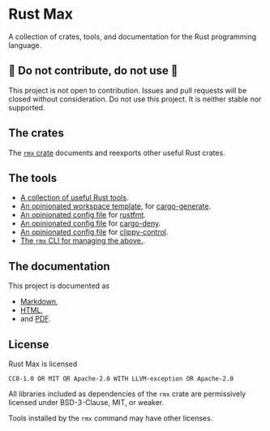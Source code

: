 # Rust Max

A collection of crates, tools, and documentation for the Rust programming language.


## 🚧 Do not contribute, do not use 🚧

This project is not open to contribution.
Issues and pull requests will be closed without consideration.
Do not use this project.
It is neither stable nor supported.


## The crates

The [`rmx` crate](https://docs.rs/rmx)
documents and reexports other useful Rust crates.


## The tools

- [A collection of useful Rust tools](book/src/tools.md).
- [An opinionated workspace template](template),
  for [cargo-generate](https://github.com/cargo-generate/cargo-generate).
- [An opinionated config file](rustfmt.toml)
  for [rustfmt](https://github.com/rust-lang/rustfmt).
- [An opinionated config file](configs/deny.toml)
  for [cargo-deny](https://github.com/EmbarkStudios/cargo-deny).
- [An opinionated config file](clippy-control.toml)
  for [clippy-control](https://github.com/brson/clippy-control).
- [The `rmx` CLI for managing the above.](https://docs.rs/rmx-cli).


## The documentation

This project is documented as

- [Markdown](book/src/SUMMARY.md),
- [HTML](todo),
- and [PDF](todo).


## License

Rust Max is licensed

    CC0-1.0 OR MIT OR Apache-2.0 WITH LLVM-exception OR Apache-2.0

All libraries included as dependencies of the `rmx` crate
are permissively licensed under BSD-3-Clause, MIT, or weaker.

Tools installed by the `rmx` command may have other licenses.
